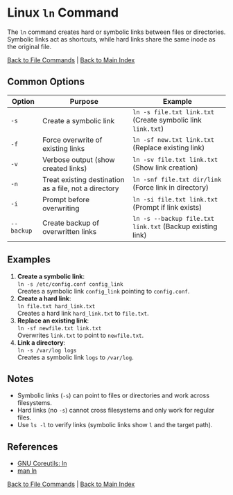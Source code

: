 # Linux `ln` Command

The `ln` command creates hard or symbolic links between files or directories. Symbolic links act as shortcuts, while hard links share the same inode as the original file.

[Back to File Commands](../file.md) | [Back to Main Index](../../README.md)

## Common Options

| Option | Purpose | Example |
|--------|---------|---------|
| `-s` | Create a symbolic link | `ln -s file.txt link.txt` (Create symbolic link `link.txt`) |
| `-f` | Force overwrite of existing links | `ln -sf new.txt link.txt` (Replace existing link) |
| `-v` | Verbose output (show created links) | `ln -sv file.txt link.txt` (Show link creation) |
| `-n` | Treat existing destination as a file, not a directory | `ln -snf file.txt dir/link` (Force link in directory) |
| `-i` | Prompt before overwriting | `ln -si file.txt link.txt` (Prompt if link exists) |
| `--backup` | Create backup of overwritten links | `ln -s --backup file.txt link.txt` (Backup existing link) |

## Examples
1. **Create a symbolic link**:  
   `ln -s /etc/config.conf config_link`  
   Creates a symbolic link `config_link` pointing to `config.conf`.
2. **Create a hard link**:  
   `ln file.txt hard_link.txt`  
   Creates a hard link `hard_link.txt` to `file.txt`.
3. **Replace an existing link**:  
   `ln -sf newfile.txt link.txt`  
   Overwrites `link.txt` to point to `newfile.txt`.
4. **Link a directory**:  
   `ln -s /var/log logs`  
   Creates a symbolic link `logs` to `/var/log`.

## Notes
- Symbolic links (`-s`) can point to files or directories and work across filesystems.
- Hard links (no `-s`) cannot cross filesystems and only work for regular files.
- Use `ls -l` to verify links (symbolic links show `l` and the target path).

## References
- [GNU Coreutils: ln](https://www.gnu.org/software/coreutils/manual/html_node/ln-invocation.html)
- [man ln](https://man7.org/linux/man-pages/man1/ln.1.html)

[Back to File Commands](../file.md) | [Back to Main Index](../../README.md)
